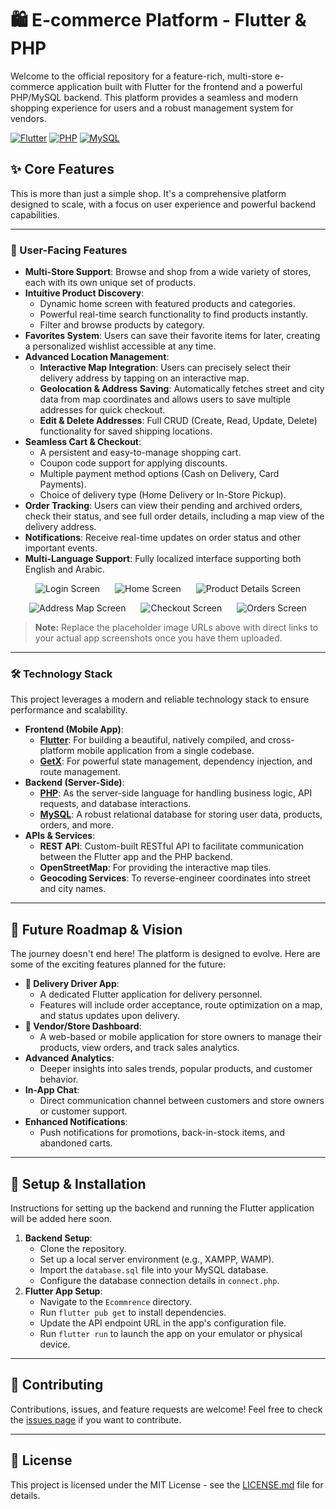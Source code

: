 # 🛍️ E-commerce Platform - Flutter & PHP

Welcome to the official repository for a feature-rich, multi-store e-commerce application built with Flutter for the frontend and a powerful PHP/MySQL backend. This platform provides a seamless and modern shopping experience for users and a robust management system for vendors.

[![Flutter](https://img.shields.io/badge/Flutter-3.x-blue?style=for-the-badge&logo=flutter)](https://flutter.dev)
[![PHP](https://img.shields.io/badge/PHP-8.x-777BB4?style=for-the-badge&logo=php)](https://www.php.net)
[![MySQL](https://img.shields.io/badge/MySQL-8.x-4479A1?style=for-the-badge&logo=mysql)](https://www.mysql.com)

## ✨ Core Features

This is more than just a simple shop. It's a comprehensive platform designed to scale, with a focus on user experience and powerful backend capabilities.

---

### 👤 User-Facing Features

*   **Multi-Store Support**: Browse and shop from a wide variety of stores, each with its own unique set of products.
*   **Intuitive Product Discovery**:
    *   Dynamic home screen with featured products and categories.
    *   Powerful real-time search functionality to find products instantly.
    *   Filter and browse products by category.
*   **Favorites System**: Users can save their favorite items for later, creating a personalized wishlist accessible at any time.
*   **Advanced Location Management**:
    *   **Interactive Map Integration**: Users can precisely select their delivery address by tapping on an interactive map.
    *   **Geolocation & Address Saving**: Automatically fetches street and city data from map coordinates and allows users to save multiple addresses for quick checkout.
    *   **Edit & Delete Addresses**: Full CRUD (Create, Read, Update, Delete) functionality for saved shipping locations.
*   **Seamless Cart & Checkout**:
    *   A persistent and easy-to-manage shopping cart.
    *   Coupon code support for applying discounts.
    *   Multiple payment method options (Cash on Delivery, Card Payments).
    *   Choice of delivery type (Home Delivery or In-Store Pickup).
*   **Order Tracking**: Users can view their pending and archived orders, check their status, and see full order details, including a map view of the delivery address.
*   **Notifications**: Receive real-time updates on order status and other important events.
*   **Multi-Language Support**: Fully localized interface supporting both English and Arabic.

<p align="center">
  <img src="https://via.placeholder.com/250x500.png?text=Login+Screen" alt="Login Screen" hspace="10">
  <img src="https://via.placeholder.com/250x500.png?text=Home+Screen" alt="Home Screen" hspace="10">
  <img src="https://via.placeholder.com/250x500.png?text=Product+Details" alt="Product Details Screen" hspace="10">
</p>
<p align="center">
  <img src="https://via.placeholder.com/250x500.png?text=Add+Address+Map" alt="Address Map Screen" hspace="10">
  <img src="https://via.placeholder.com/250x500.png?text=Checkout+Screen" alt="Checkout Screen" hspace="10">
  <img src="https://via.placeholder.com/250x500.png?text=Orders+Screen" alt="Orders Screen" hspace="10">
</p>

> **Note:** Replace the placeholder image URLs above with direct links to your actual app screenshots once you have them uploaded.

---

### 🛠️ Technology Stack

This project leverages a modern and reliable technology stack to ensure performance and scalability.

*   **Frontend (Mobile App)**:
    *   **[Flutter](https://flutter.dev/)**: For building a beautiful, natively compiled, and cross-platform mobile application from a single codebase.
    *   **[GetX](https://pub.dev/packages/get)**: For powerful state management, dependency injection, and route management.
*   **Backend (Server-Side)**:
    *   **[PHP](https://www.php.net/)**: As the server-side language for handling business logic, API requests, and database interactions.
    *   **[MySQL](https://www.mysql.com/)**: A robust relational database for storing user data, products, orders, and more.
*   **APIs & Services**:
    *   **REST API**: Custom-built RESTful API to facilitate communication between the Flutter app and the PHP backend.
    *   **OpenStreetMap**: For providing the interactive map tiles.
    *   **Geocoding Services**: To reverse-engineer coordinates into street and city names.

---

## 🚀 Future Roadmap & Vision

The journey doesn't end here! The platform is designed to evolve. Here are some of the exciting features planned for the future:

*   **🛵 Delivery Driver App**:
    *   A dedicated Flutter application for delivery personnel.
    *   Features will include order acceptance, route optimization on a map, and status updates upon delivery.
*   **🏪 Vendor/Store Dashboard**:
    *   A web-based or mobile application for store owners to manage their products, view orders, and track sales analytics.
*   **Advanced Analytics**:
    *   Deeper insights into sales trends, popular products, and customer behavior.
*   **In-App Chat**:
    *   Direct communication channel between customers and store owners or customer support.
*   **Enhanced Notifications**:
    *   Push notifications for promotions, back-in-stock items, and abandoned carts.

---

## 🔧 Setup & Installation

Instructions for setting up the backend and running the Flutter application will be added here soon.

1.  **Backend Setup**:
    *   Clone the repository.
    *   Set up a local server environment (e.g., XAMPP, WAMP).
    *   Import the `database.sql` file into your MySQL database.
    *   Configure the database connection details in `connect.php`.
2.  **Flutter App Setup**:
    *   Navigate to the `Ecommrence` directory.
    *   Run `flutter pub get` to install dependencies.
    *   Update the API endpoint URL in the app's configuration file.
    *   Run `flutter run` to launch the app on your emulator or physical device.

---

## 🤝 Contributing

Contributions, issues, and feature requests are welcome! Feel free to check the [issues page](https://github.com/MegoABKM/MyProjects/issues) if you want to contribute.

---

## 📄 License

This project is licensed under the MIT License - see the [LICENSE.md](LICENSE.md) file for details.
